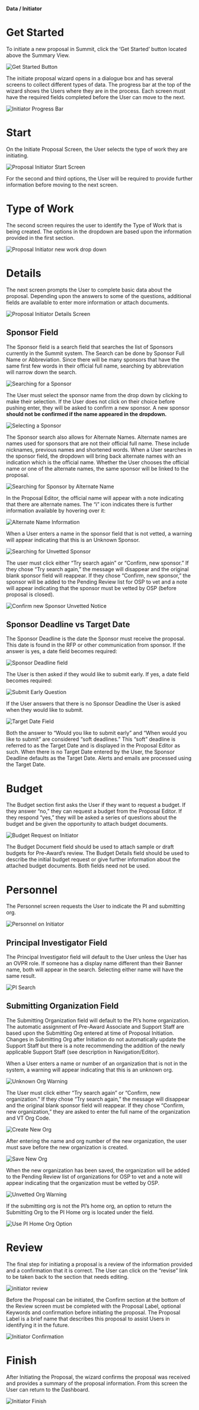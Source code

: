**Data / Initiator**

# Get Started

To initiate a new proposal in Summit, click the ‘Get Started’ button located above the Summary View.

![Get Started Button](../images/navigation/NavGen_GetStarted.jpg)

The initiate proposal wizard opens in a dialogue box and has several screens to collect different types of data.  The progress bar at the top of the wizard shows the Users where they are in the process.  Each screen must have the required fields completed before the User can move to the next.

![Initiator Progress Bar](../images/navigation/NavIni_ProgressBar.jpg)

# Start
On the Initiate Proposal Screen, the User selects the type of work they are initiating.

![Proposal Initiator Start Screen](../images/navigation/NavIni_Start.jpg)

For the second and third options, the User will be required to provide further information before moving to the next screen.

# Type of Work
The second screen requires the user to identify the Type of Work that is being created.  The options in the dropdown are based upon the information provided in the first section.

![Proposal Initiator new work drop down](../images/navigation/NavIni_ActType.jpg)

# Details
The next screen prompts the User to complete basic data about the proposal.  Depending upon the answers to some of the questions, additional fields are available to enter more information or attach documents.  

![Proposal Initiator Details Screen](../images/navigation/NavIni_Details.jpg)

## Sponsor Field
The Sponsor field is a search field that searches the list of Sponsors currently in the Summit system.  The Search can be done by Sponsor Full Name or Abbreviation.  Since there will be many sponsors that have the same first few words in their official full name, searching by abbreviation will narrow down the search.

![Searching for a Sponsor](../images/navigation/NavIni_SponsorSearch.jpg)

The User must select the sponsor name from the drop down by clicking to make their selection.  If the User does not click on their choice before pushing enter, they will be asked to confirm a new sponsor.  A new sponsor **should not be confirmed if the name appeared in the dropdown.**

![Selecting a Sponsor](../images/navigation/NavIni_SelectSponsor.jpg)

The Sponsor search also allows for Alternate Names.  Alternate names are names used for sponsors that are not their official full name.  These include nicknames, previous names and shortened words.  When a User searches in the sponsor field, the dropdown will bring back alternate names with an indication which is the official name.  Whether the User chooses the official name or one of the alternate names, the same sponsor will be linked to the proposal.  

![Searching for Sponsor by Alternate Name](../images/navigation/NavIni_AltSearch.jpg)

In the Proposal Editor, the official name will appear with a note indicating that there are alternate names.  The “i” icon indicates there is further information available by hovering over it:

![Alternate Name Information](../images/navigation/NavIni_AltInfo.jpg)

When a User enters a name in the sponsor field that is not vetted, a warning will appear indicating that this is an Unknown Sponsor.

![Searching for Unvetted Sponsor](../images/navigation/NavIni_UnvettedSearch.jpg)

The user must click either “Try search again” or “Confirm, new sponsor.”  If they chose “Try search again,” the message will disappear and the original blank sponsor field will reappear.  If they chose “Confirm, new sponsor,” the sponsor will be added to the Pending Review list for OSP to vet and a note will appear indicating that the sponsor must be vetted by OSP (before proposal is closed).  

![Confirm new Sponsor Unvetted Notice](../images/navigation/NavIni_UnvettedNotice.jpg)

## Sponsor Deadline vs Target Date
The Sponsor Deadline is the date the Sponsor must receive the proposal.  This date is found in the RFP or other communication from sponsor.  If the answer is yes, a date field becomes required:

![Sponsor Deadline field](../images/navigation/NavIni_Deadline.jpg)

The User is then asked if they would like to submit early.  If yes, a date field becomes required:

![Submit Early Question](../images/navigation/NavIni_SubEarly.jpg)

If the User answers that there is no Sponsor Deadline the User is asked when they would like to submit.  

![Target Date Field](../images/navigation/NavIni_TargetDate.jpg)

Both the answer to “Would you like to submit early” and “When would you like to submit” are considered “soft deadlines.”    This “soft” deadline is referred to as the Target Date and is displayed in the Proposal Editor as such.  When there is no Target Date entered by the User, the Sponsor Deadline defaults as the Target Date.  Alerts and emails are processed using the Target Date.

# Budget
The Budget section first asks the User if they want to request a budget.  If they answer “no,” they can request a budget from the Proposal Editor.  If they respond “yes,” they will be asked a series of questions about the budget and be given the opportunity to attach budget documents.  

![Budget Request on Initiator](../images/navigation/NavIni_BudgetForm.jpg)

The Budget Document field should be used to attach sample or draft budgets for Pre-Award’s review.  The Budget Details field should be used to describe the initial budget request or give further information about the attached budget documents.  Both fields need not be used.

# Personnel
The Personnel screen requests the User to indicate the PI and submitting org.

![Personnel on Initiator](../images/navigation/NavIni_Personnel.jpg)

## Principal Investigator Field  
The Principal Investigator field will default to the User unless the User has an OVPR role.   If someone has a display name different than their Banner name, both will appear in the search.  Selecting either name will have the same result.

![PI Search](../images/navigation/NavIni_PISearch.jpg)

## Submitting Organization Field
The Submitting Organization field will default to the PI’s home organization.  The automatic assignment of Pre-Award Associate and Support Staff are based upon the Submitting Org entered at time of Proposal Initiation.  Changes in Submitting Org after Initiation do not automatically update the Support Staff but there is a note recommending the addition of the newly applicable Support Staff (see description in Navigation/Editor).

When a User enters a name or number of an organization that is not in the system, a warning will appear indicating that this is an unknown org.

![Unknown Org Warning](../images/navigation/NavIni_OrgUnknown.jpg)

The User must click either “Try search again” or “Confirm, new organization.”  If they chose “Try search again,” the message will disappear and the original blank sponsor field will reappear.  If they chose “Confirm, new organization,” they are asked to enter the full name of the organization and VT Org Code.

![Create New Org](../images/navigation/NavIni_CreateOrg.jpg)

After entering the name and org number of the new organization, the user must save before the new organization is created.

![Save New Org](../images/navigation/NavIni_SaveNewOrg.jpg)

When the new organization has been saved, the organization will be added to the Pending Review list of organizations for OSP to vet and a note will appear indicating that the organization must be vetted by OSP.

![Unvetted Org Warning](../images/navigation/NavIni_UnvettedOrg.jpg)

If the submitting org is not the PI’s home org, an option to return the Submitting Org to the PI Home org is located under the field.

![Use PI Home Org Option](../images/navigation/NavIni_HomeOrg.jpg)

# Review

The final step for initiating a proposal is a review of the information provided and a confirmation that it is correct.   The User can click on the “revise” link to be taken back to the section that needs editing.

![initiator review](../images/navigation/NavIni_Review.jpg)

Before the Proposal can be initiated, the Confirm section at the bottom of the Review screen must be completed with the Proposal Label, optional Keywords and confirmation before initiating the proposal.   The Proposal Label is a brief name that describes this proposal to assist Users in identifying it in the future.  

![Initiator Confirmation](../images/navigation/NavIni_Confirm.jpg)

# Finish
After Initiating the Proposal, the wizard confirms the proposal was received and provides a summary of the proposal information.  From this screen the User can return to the Dashboard.

![Initiator Finish](../images/navigation/NavIni_Finish.jpg)
